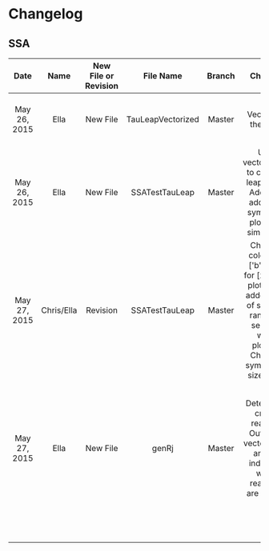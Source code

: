 # Changelog

## SSA


|Date   |Name   |New File or Revision   |File Name   |Branch   |Changes   |Problems Remaining   |
|:-:|:---:|:---:|:---:|:---:|:---:|:---:|
| May 26, 2015  | Ella  | New File  | TauLeapVectorized  |  Master |  Vectorized the loops |  Make compatible for more than 3 reactions |
| May 26, 2015  | Ella  | New File  | SSATestTauLeap  | Master  | Uses vectorization to calc. tau leap faster. Added an additional symbol for plotting 5 simulation.  | Method to prevent a substance from depletion. Consistency between simulations.  |
| May 27, 2015  | Chris/Ella  | Revision  | SSATestTauLeap  | Master |  Changed colours to ['b','r','g'] for [x1,x2,y] plots. Also added a list of symbols randomly selected when plotting. Changed symbol plot size to 12. | Incorporate modified poisson for determining critical reactions.  |
| May 27, 2015  | Ella |  New File |  genRj | Master  | Determines critical reations. Outputs a vector of 0's and 1's indicating which reactions are critical.   |  Integrating with main program. Using the outputed variable to determine whether tau generation needs to include critical reactions. |
|   |   |   |   |   |   |   |
|   |   |   |   |   |   |   |
|   |   |   |   |   |   |   |
|   |   |   |   |   |   |   |
|   |   |   |   |   |   |   |
|   |   |   |   |   |   |   |
|   |   |   |   |   |   |   |
|   |   |   |   |   |   |   |
|   |   |   |   |   |   |   |

